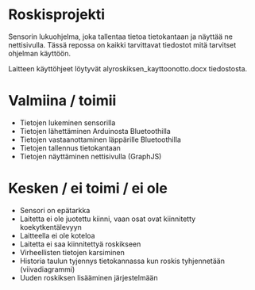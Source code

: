 # Roskisprojekti

Sensorin lukuohjelma, joka tallentaa tietoa tietokantaan ja näyttää ne nettisivulla. Tässä repossa on kaikki tarvittavat tiedostot mitä tarvitset ohjelman käyttöön.

Laitteen käyttöhjeet löytyvät alyroskiksen_kayttoonotto.docx tiedostosta.

# Valmiina / toimii
- Tietojen lukeminen sensorilla
- Tietojen lähettäminen Arduinosta Bluetoothilla
- Tietojen vastaanottaminen läppärille Bluetoothilla
- Tietojen tallennus tietokantaan
- Tietojen näyttäminen nettisivulla (GraphJS)

# Kesken / ei toimi / ei ole
- Sensori on epätarkka
- Laitetta ei ole juotettu kiinni, vaan osat ovat kiinnitetty koekytkentälevyyn
- Laitteella ei ole koteloa
- Laitetta ei saa kiinnitettyä roskikseen
- Virheellisten tietojen karsiminen
- Historia taulun tyjennys tietokannassa kun roskis tyhjennetään (viivadiagrammi)
- Uuden roskiksen lisääminen järjestelmään